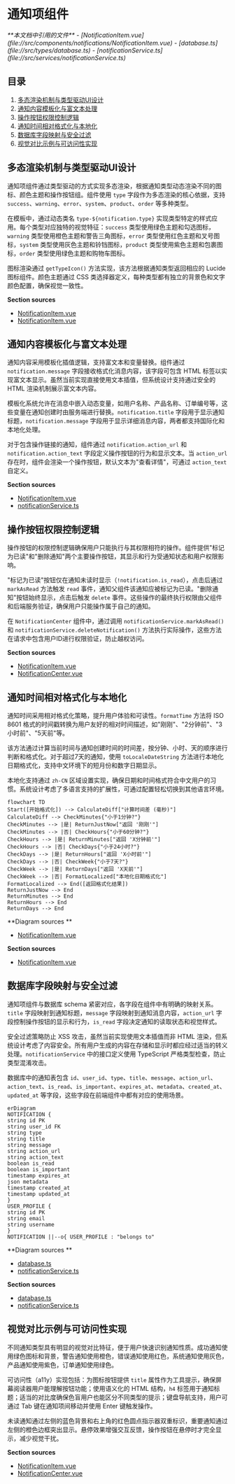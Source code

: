 # 通知项组件

<cite>
**本文档中引用的文件**   
- [NotificationItem.vue](file://src/components/notifications/NotificationItem.vue)
- [database.ts](file://src/types/database.ts)
- [notificationService.ts](file://src/services/notificationService.ts)
</cite>

## 目录
1. [多态渲染机制与类型驱动UI设计](#多态渲染机制与类型驱动ui设计)
2. [通知内容模板化与富文本处理](#通知内容模板化与富文本处理)
3. [操作按钮权限控制逻辑](#操作按钮权限控制逻辑)
4. [通知时间相对格式化与本地化](#通知时间相对格式化与本地化)
5. [数据库字段映射与安全过滤](#数据库字段映射与安全过滤)
6. [视觉对比示例与可访问性实现](#视觉对比示例与可访问性实现)

## 多态渲染机制与类型驱动UI设计

通知项组件通过类型驱动的方式实现多态渲染，根据通知类型动态渲染不同的图标、颜色主题和操作按钮组。组件使用 `type` 字段作为多态渲染的核心依据，支持 `success`、`warning`、`error`、`system`、`product`、`order` 等多种类型。

在模板中，通过动态类名 `type-${notification.type}` 实现类型特定的样式应用。每个类型对应独特的视觉特征：`success` 类型使用绿色主题和勾选图标，`warning` 类型使用橙色主题和警告三角图标，`error` 类型使用红色主题和叉号图标，`system` 类型使用灰色主题和铃铛图标，`product` 类型使用紫色主题和包裹图标，`order` 类型使用绿色主题和购物车图标。

图标渲染通过 `getTypeIcon()` 方法实现，该方法根据通知类型返回相应的 Lucide 图标组件。颜色主题通过 CSS 类选择器定义，每种类型都有独立的背景色和文字颜色配置，确保视觉一致性。

**Section sources**
- [NotificationItem.vue](file://src/components/notifications/NotificationItem.vue#L0-L42)
- [NotificationItem.vue](file://src/components/notifications/NotificationItem.vue#L91-L150)

## 通知内容模板化与富文本处理

通知内容采用模板化插值逻辑，支持富文本和变量替换。组件通过 `notification.message` 字段接收格式化消息内容，该字段可包含 HTML 标签以实现富文本显示。虽然当前实现直接使用文本插值，但系统设计支持通过安全的 HTML 渲染机制展示富文本内容。

模板化系统允许在消息中嵌入动态变量，如用户名称、产品名称、订单编号等，这些变量在通知创建时由服务端进行替换。`notification.title` 字段用于显示通知标题，`notification.message` 字段用于显示详细消息内容，两者都支持国际化和本地化处理。

对于包含操作链接的通知，组件通过 `notification.action_url` 和 `notification.action_text` 字段定义操作按钮的行为和显示文本。当 `action_url` 存在时，组件会渲染一个操作按钮，默认文本为"查看详情"，可通过 `action_text` 自定义。

**Section sources**
- [NotificationItem.vue](file://src/components/notifications/NotificationItem.vue#L41-L95)
- [notificationService.ts](file://src/services/notificationService.ts#L0-L513)

## 操作按钮权限控制逻辑

操作按钮的权限控制逻辑确保用户只能执行与其权限相符的操作。组件提供"标记为已读"和"删除通知"两个主要操作按钮，其显示和行为受通知状态和用户权限影响。

"标记为已读"按钮仅在通知未读时显示（`!notification.is_read`），点击后通过 `markAsRead` 方法触发 `read` 事件，通知父组件该通知应被标记为已读。"删除通知"按钮始终显示，点击后触发 `delete` 事件。这些操作的最终执行权限由父组件和后端服务验证，确保用户只能操作属于自己的通知。

在 `NotificationCenter` 组件中，通过调用 `notificationService.markAsRead()` 和 `notificationService.deleteNotification()` 方法执行实际操作，这些方法在请求中包含用户ID进行权限验证，防止越权访问。

**Section sources**
- [NotificationItem.vue](file://src/components/notifications/NotificationItem.vue#L0-L42)
- [NotificationCenter.vue](file://src/components/notifications/NotificationCenter.vue#L255-L303)

## 通知时间相对格式化与本地化

通知时间采用相对格式化策略，提升用户体验和可读性。`formatTime` 方法将 ISO 8601 格式的时间戳转换为用户友好的相对时间描述，如"刚刚"、"2分钟前"、"3小时前"、"5天前"等。

该方法通过计算当前时间与通知创建时间的时间差，按分钟、小时、天的顺序进行判断和格式化。对于超过7天的通知，使用 `toLocaleDateString` 方法进行本地化日期格式化，支持中文环境下的短月份和数字日期显示。

本地化支持通过 `zh-CN` 区域设置实现，确保日期和时间格式符合中文用户的习惯。系统设计考虑了多语言支持的扩展性，可通过配置轻松切换到其他语言环境。

```mermaid
flowchart TD
Start([开始格式化]) --> CalculateDiff["计算时间差 (毫秒)"]
CalculateDiff --> CheckMinutes{"小于1分钟?"}
CheckMinutes --> |是| ReturnJustNow["返回 '刚刚'"]
CheckMinutes --> |否| CheckHours{"小于60分钟?"}
CheckHours --> |是| ReturnMinutes["返回 'X分钟前'"]
CheckHours --> |否| CheckDays{"小于24小时?"}
CheckDays --> |是| ReturnHours["返回 'X小时前'"]
CheckDays --> |否| CheckWeek{"小于7天?"}
CheckWeek --> |是| ReturnDays["返回 'X天前'"]
CheckWeek --> |否| FormatLocalized["本地化日期格式化"]
FormatLocalized --> End([返回格式化结果])
ReturnJustNow --> End
ReturnMinutes --> End
ReturnHours --> End
ReturnDays --> End
```

**Diagram sources **
- [NotificationItem.vue](file://src/components/notifications/NotificationItem.vue#L91-L150)

**Section sources**
- [NotificationItem.vue](file://src/components/notifications/NotificationItem.vue#L91-L150)

## 数据库字段映射与安全过滤

通知项组件与数据库 schema 紧密对应，各字段在组件中有明确的映射关系。`title` 字段映射到通知标题，`message` 字段映射到通知消息内容，`action_url` 字段控制操作按钮的显示和行为，`is_read` 字段决定通知的读取状态和视觉样式。

安全过滤策略防止 XSS 攻击，虽然当前实现使用文本插值而非 HTML 渲染，但系统设计考虑了内容安全。所有用户生成的内容在存储和显示时都应经过适当的转义处理。`notificationService` 中的接口定义使用 TypeScript 严格类型检查，防止类型混淆攻击。

数据库中的通知表包含 `id`、`user_id`、`type`、`title`、`message`、`action_url`、`action_text`、`is_read`、`is_important`、`expires_at`、`metadata`、`created_at`、`updated_at` 等字段，这些字段在前端组件中都有对应的使用场景。

```mermaid
erDiagram
NOTIFICATION {
string id PK
string user_id FK
string type
string title
string message
string action_url
string action_text
boolean is_read
boolean is_important
timestamp expires_at
json metadata
timestamp created_at
timestamp updated_at
}
USER_PROFILE {
string id PK
string email
string username
}
NOTIFICATION ||--o{ USER_PROFILE : "belongs to"
```

**Diagram sources **
- [database.ts](file://src/types/database.ts#L0-L395)
- [notificationService.ts](file://src/services/notificationService.ts#L0-L513)

**Section sources**
- [database.ts](file://src/types/database.ts#L0-L395)
- [notificationService.ts](file://src/services/notificationService.ts#L0-L513)

## 视觉对比示例与可访问性实现

不同通知类型具有明显的视觉对比特征，便于用户快速识别通知性质。成功通知使用绿色图标和背景，警告通知使用橙色，错误通知使用红色，系统通知使用灰色，产品通知使用紫色，订单通知使用绿色。

可访问性（a11y）实现包括：为图标按钮提供 `title` 属性作为工具提示，确保屏幕阅读器用户能理解按钮功能；使用语义化的 HTML 结构，`h4` 标签用于通知标题；适当的对比度确保色盲用户也能区分不同类型的提示；键盘导航支持，用户可通过 Tab 键在通知项间移动并使用 Enter 键触发操作。

未读通知通过左侧的蓝色背景和右上角的红色圆点指示器双重标识，重要通知通过左侧的橙色边框突出显示。悬停效果增强交互反馈，操作按钮在悬停时才完全显示，减少视觉干扰。

**Section sources**
- [NotificationItem.vue](file://src/components/notifications/NotificationItem.vue#L0-L363)
- [NotificationCenter.vue](file://src/components/notifications/NotificationCenter.vue#L0-L41)